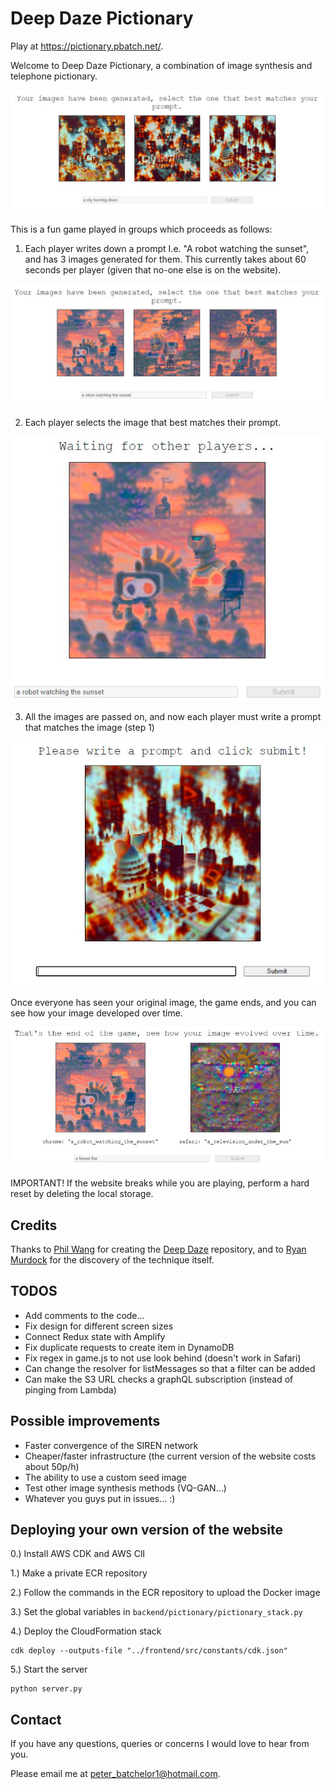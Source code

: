 # Deep Daze Pictionary

Play at https://pictionary.pbatch.net/.

Welcome to Deep Daze Pictionary, a combination of image synthesis and telephone pictionary.

![city](./pictures/a_city_burning_down.jpg)

This is a fun game played in groups which proceeds as follows:

1) Each player writes down a prompt I.e. "A robot watching the sunset", and has 3 images generated for them. 
This currently takes about 60 seconds per player (given that no-one else is on the website).

![robot](./pictures/a_robot_watching_the_sunset.jpg)

2) Each player selects the image that best matches their prompt.

![robot_single](./pictures/a_robot_watching_the_sunset_single.jpg)

3) All the images are passed on, and now each player must write a prompt that matches the image (step 1)

![city_single](./pictures/a_city_burning_down_single.jpg)

Once everyone has seen your original image, 
the game ends, 
and you can see how your image developed over time.

![robot_final](./pictures/a_robot_watching_the_sunset_final.jpg)

IMPORTANT! If the website breaks while you are playing,
 perform a hard reset by deleting the local storage.

## Credits

Thanks to [Phil Wang](https://github.com/lucidrains) for creating the [Deep Daze](https://github.com/lucidrains/deep-daze) repository,
and to [Ryan Murdock](https://twitter.com/advadnoun) for the discovery of the technique itself.

## TODOS

* Add comments to the code...
* Fix design for different screen sizes
* Connect Redux state with Amplify
* Fix duplicate requests to create item in DynamoDB
* Fix regex in game.js to not use look behind (doesn't work in Safari)
* Can change the resolver for listMessages so that a filter can be added
* Can make the S3 URL checks a graphQL subscription (instead of pinging from Lambda) 

## Possible improvements

* Faster convergence of the SIREN network
* Cheaper/faster infrastructure (the current version of the website costs about 50p/h)
* The ability to use a custom seed image
* Test other image synthesis methods (VQ-GAN...)
* Whatever you guys put in issues... :)
 
## Deploying your own version of the website

0.) Install AWS CDK and AWS ClI

1.) Make a private ECR repository

2.) Follow the commands in the ECR repository to upload the Docker image

3.) Set the global variables in `backend/pictionary/pictionary_stack.py`

4.) Deploy the CloudFormation stack

```
cdk deploy --outputs-file "../frontend/src/constants/cdk.json"
```

5.) Start the server

```
python server.py
```

## Contact

If you have any questions, queries or concerns I would love to hear from you.

Please email me at peter_batchelor1@hotmail.com.